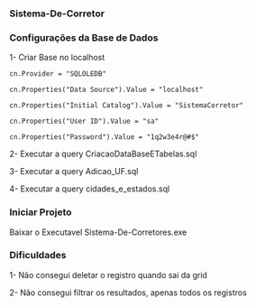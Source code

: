 ### Sistema-De-Corretor

### Configurações da Base de Dados

1- Criar Base no localhost
    
    cn.Provider = "SQLOLEDB"
    
    cn.Properties("Data Source").Value = "localhost"
    
    cn.Properties("Initial Catalog").Value = "SistemaCorretor"
    
    cn.Properties("User ID").Value = "sa"
    
    cn.Properties("Password").Value = "1q2w3e4r@#$"

2- Executar a query CriacaoDataBaseETabelas.sql

3- Executar a query Adicao_UF.sql

4- Executar a query cidades_e_estados.sql

### Iniciar Projeto

Baixar o Executavel Sistema-De-Corretores.exe

### Dificuldades

1- Não consegui deletar o registro quando sai da grid

2- Não consegui filtrar os resultados, apenas todos os registros
